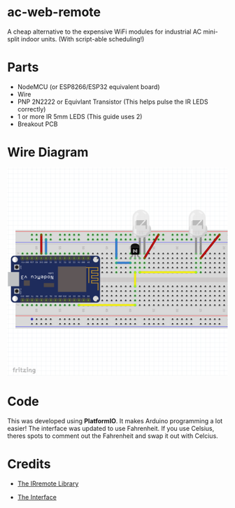 # ac-web-remote
A cheap alternative to the expensive WiFi modules for industrial AC mini-split indoor units. (With script-able scheduling!)

# Parts

- NodeMCU (or ESP8266/ESP32 equivalent board)
- Wire
- PNP 2N2222 or Equivlant Transistor (This helps pulse the IR LEDS correctly)
- 1 or more IR 5mm LEDS (This guide uses 2)
- Breakout PCB

# Wire Diagram

![](https://raw.githubusercontent.com/641i130/ac-web-remote/main/images/smol_fritzing.png)

# Code

This was developed using **PlatformIO**. It makes Arduino programming a lot easier! The interface was updated to use Fahrenheit. If you use Celsius, theres spots to comment out the Fahrenheit and swap it out with Celcius.

# Credits

- [The IRremote Library](https://github.com/crankyoldgit/IRremoteESP8266)

- [The Interface](https://github.com/ael-code/daikin-control)

